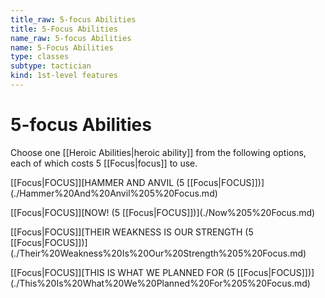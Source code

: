 ```yaml
---
title_raw: 5-focus Abilities
title: 5-Focus Abilities
name_raw: 5-focus Abilities
name: 5-Focus Abilities
type: classes
subtype: tactician
kind: 1st-level features
---
```


# 5-focus Abilities

Choose one [[Heroic Abilities|heroic ability]] from the following options, each of which costs 5 [[Focus|focus]] to use.

[[Focus|FOCUS]]\[HAMMER AND ANVIL (5 [[Focus|FOCUS]])\](./Hammer%20And%20Anvil%205%20Focus.md)

[[Focus|FOCUS]]\[NOW! (5 [[Focus|FOCUS]])\](./Now%205%20Focus.md)

[[Focus|FOCUS]]\[THEIR WEAKNESS IS OUR STRENGTH (5 [[Focus|FOCUS]])\](./Their%20Weakness%20Is%20Our%20Strength%205%20Focus.md)

[[Focus|FOCUS]]\[THIS IS WHAT WE PLANNED FOR (5 [[Focus|FOCUS]])\](./This%20Is%20What%20We%20Planned%20For%205%20Focus.md)

